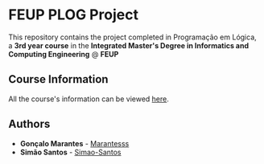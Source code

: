 # FEUP PLOG Project

This repository contains the project completed in Programação em Lógica, a **3rd year course** in the **Integrated Master's Degree in Informatics and Computing Engineering** @ **FEUP**

## Course Information

All the course's information can be viewed [here](https://sigarra.up.pt/feup/pt/ucurr_geral.ficha_uc_view?pv_ocorrencia_id=436444).

## Authors

* **Gonçalo Marantes** - [Marantesss](https://github.com/Marantesss)
* **Simão Santos** - [Simao-Santos](https://github.com/Simao-Santos)